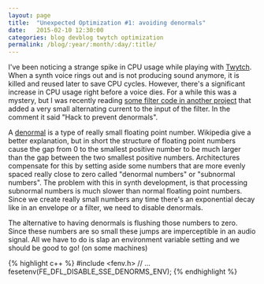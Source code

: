```yaml
---
layout: page
title:  "Unexpected Optimization #1: avoiding denormals"
date:   2015-02-10 12:30:00
categories: blog devblog twytch optimization
permalink: /blog/:year/:month/:day/:title/
---
```

I've been noticing a strange spike in CPU usage while playing
with [Twytch][twytch]. When a synth voice rings out and is not producing sound
anymore, it is killed and reused later to save CPU cycles. However, there's
a significant increase in CPU usage right before a voice dies. For a while
this was a mystery, but I was recently reading [some filter code in another
project][dspfilters] that added a very small alternating current to the input
of the filter. In the comment it said "Hack to prevent denormals".

A [denormal][denormal] is a type of really small floating point number.
Wikipedia give a better explanation, but in short the structure of floating
point numbers cause the gap from 0 to the smallest positive number to be much
larger than the gap between the two smallest positive numbers. Architectures
compensate for this by setting aside some numbers that are more evenly spaced
really close to zero called "denormal numbers" or "subnormal numbers". The
problem with this in synth development, is that processing subnormal numbers
is much slower than normal floating point numbers. Since we create really
small numbers any time there's an exponential decay like in an envelope or a
filter, we need to disable denormals.

The alternative to having denormals is flushing those numbers to zero. Since
these numbers are so small these jumps are imperceptible in an audio signal.
All we have to do is slap an environment variable setting and we should be good
to go! (on some machines)

{% highlight c++ %}
#include <fenv.h>
// ...
fesetenv(FE_DFL_DISABLE_SSE_DENORMS_ENV);
{% endhighlight %}

[twytch]:      https://github.com/mtytel/twytch
[dspfilters]:  https://github.com/vinniefalco/DSPFilters
[denormal]:    http://en.wikipedia.org/wiki/Denormal_number
